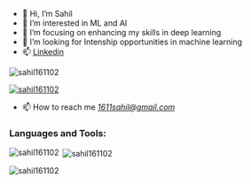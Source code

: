 - 👋 Hi, I’m Sahil
- 👀 I’m interested in ML and AI
- 🌱 I’m focusing on enhancing my skills in deep learning
- 💞️ I’m looking for Intenship opportunities in machine learning
- 📫 [Linkedin](https://www.linkedin.com/in/sahil-sahil-6b7874176/)


<p align="left"> <img src="https://komarev.com/ghpvc/?username=sahil161102&label=Profile%20views&color=0e75b6&style=flat" alt="sahil161102" /> </p>

<p align="left"> <a href="https://github.com/ryo-ma/github-profile-trophy"><img src="https://github-profile-trophy.vercel.app/?username=sahil161102" alt="sahil161102" /></a> </p>

- 📫 How to reach me *1611sahil@gmail.com*

<h3 align="left">Languages and Tools:</h3>
<!-- <p align="left"> <a href="https://www.arduino.cc/" target="_blank" rel="noreferrer"> <img src="https://cdn.worldvectorlogo.com/logos/arduino-1.svg" alt="arduino" width="40" height="40"/> </a> <a href="https://www.cprogramming.com/" target="_blank" rel="noreferrer"> <img src="https://raw.githubusercontent.com/devicons/devicon/master/icons/c/c-original.svg" alt="c" width="40" height="40"/> </a> <a href="https://www.w3schools.com/cpp/" target="_blank" rel="noreferrer"> <img src="https://raw.githubusercontent.com/devicons/devicon/master/icons/cplusplus/cplusplus-original.svg" alt="cplusplus" width="40" 
height="40"/> </a> <a href="https://www.linux.org/" target="_blank" rel="noreferrer"> <img src="https://raw.githubusercontent.com/devicons/devicon/master/icons/linux/linux-original.svg" alt="linux" width="40" height="40"/> </a> <a href="https://www.mathworks.com/" target="_blank" rel="noreferrer"> <img src="https://upload.wikimedia.org/wikipedia/commons/2/21/Matlab_Logo.png" alt="matlab" width="40" height="40"/> </a><a href="https://www.python.org//" target="_blank" rel="noreferrer"> <img src="https://upload.wikimedia.org/wikipedia/commons/c/c3/Python-logo-notext.svg" alt="matlab" width="40" height="40"/> </a><a href="https://www.tensorflow.org//" target="_blank" rel="noreferrer"> <img src="https://upload.wikimedia.org/wikipedia/commons/2/2d/Tensorflow_logo.svg" alt="tensorflow" width="40" height="40"/> </a> </p> -->

<p><img align="left" src="https://github-readme-stats.vercel.app/api/top-langs?username=sahil161102&show_icons=true&locale=en&layout=compact" alt="sahil161102" /></p>

<p>&nbsp;<img align="center" src="https://github-readme-stats.vercel.app/api?username=sahil161102&show_icons=true&locale=en" alt="sahil161102" /></p>

<p><img align="center" src="https://github-readme-streak-stats.herokuapp.com/?user=sahil161102&" alt="sahil161102" /></p>
<!---
sahil161102/sahil161102 is a ✨ special ✨ repository because its `README.md` (this file) appears on your GitHub profile.
You can click the Preview link to take a look at your changes.
--->
